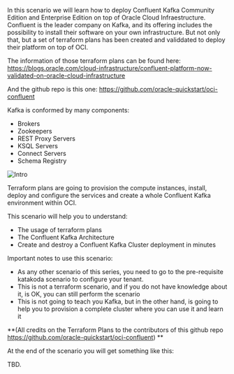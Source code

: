 In this scenario we will learn how to deploy Confluent Kafka Community Edition and Enterprise Edition on top of Oracle Cloud Infraestructure.
Confluent is the leader company on Kafka, and its offering includes the possibility to install their software on your own infrastructure. But not only that,
but a set of terraform plans has been created and validdated to deploy their platform on top of OCI.

The information of those terraform plans can be found here:
https://blogs.oracle.com/cloud-infrastructure/confluent-platform-now-validated-on-oracle-cloud-infrastructure

And the github repo is this one:
https://github.com/oracle-quickstart/oci-confluent

Kafka is conformed by many components: 
- Brokers
- Zookeepers
- REST Proxy Servers
- KSQL Servers
- Connect Servers
- Schema Registry

![Intro](/RedExpertAlliance/courses/oci-course/oci-confluent-kafka/assets/arch1.jpg)

Terraform plans are going to provision the compute instances, install, deploy and configure the services and create a whole Confluent Kafka environment within OCI.


This scenario will help you to understand:

- The usage of terraform plans 
- The Confluent Kafka Architecture
- Create and destroy a Confluent Kafka Cluster deployment in minutes

Important notes to use this scenario:

- As any other scenario of this series, you need to go to the pre-requisite katakoda scenario to configure your tenant.
- This is not a terraform scenario, and if you do not have knowledge about it, is OK, you can still perform the scenario
- This is not going to teach you Kafka, but in the other hand, is going to help you to provision a complete cluster where you can use it and learn it

**(All credits on the Terraform Plans to the contributors of this github repo https://github.com/oracle-quickstart/oci-confluent) **

At the end of the scenario you will get something like this:

TBD.

